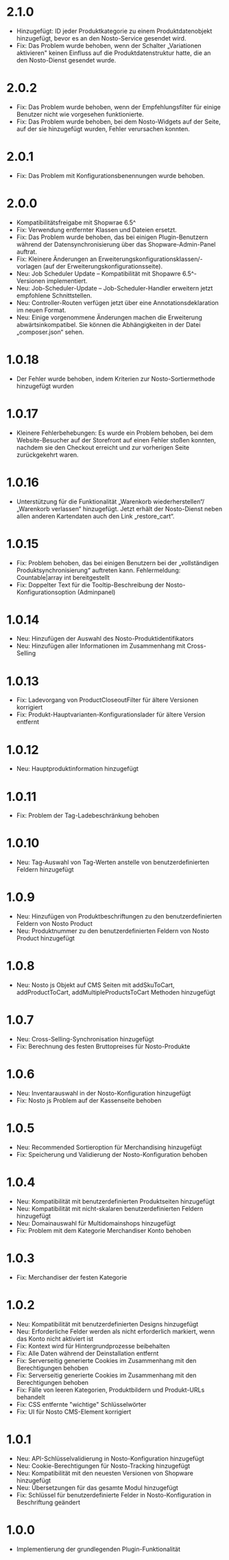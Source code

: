 # 2.1.0

* Hinzugefügt: ID jeder Produktkategorie zu einem Produktdatenobjekt hinzugefügt, bevor es an den Nosto-Service gesendet wird.
* Fix: Das Problem wurde behoben, wenn der Schalter „Variationen aktivieren" keinen Einfluss auf die Produktdatenstruktur hatte, die an den Nosto-Dienst gesendet wurde.

# 2.0.2

* Fix: Das Problem wurde behoben, wenn der Empfehlungsfilter für einige Benutzer nicht wie vorgesehen funktionierte.
* Fix: Das Problem wurde behoben, bei dem Nosto-Widgets auf der Seite, auf der sie hinzugefügt wurden, Fehler verursachen konnten.

# 2.0.1

* Fix: Das Problem mit Konfigurationsbenennungen wurde behoben.

# 2.0.0

* Kompatibilitätsfreigabe mit Shopwrae 6.5^
* Fix: Verwendung entfernter Klassen und Dateien ersetzt.
* Fix: Das Problem wurde behoben, das bei einigen Plugin-Benutzern während der Datensynchronisierung über das Shopware-Admin-Panel auftrat.
* Fix: Kleinere Änderungen an Erweiterungskonfigurationsklassen/-vorlagen (auf der Erweiterungskonfigurationsseite).
* Neu: Job Scheduler Update – Kompatibilität mit Shopawre 6.5^-Versionen implementiert.
* Neu: Job-Scheduler-Update – Job-Scheduler-Handler erweitern jetzt empfohlene Schnittstellen.
* Neu: Controller-Routen verfügen jetzt über eine Annotationsdeklaration im neuen Format.
* Neu: Einige vorgenommene Änderungen machen die Erweiterung abwärtsinkompatibel. Sie können die Abhängigkeiten in der Datei „composer.json“ sehen.

# 1.0.18

* Der Fehler wurde behoben, indem Kriterien zur Nosto-Sortiermethode hinzugefügt wurden

# 1.0.17

* Kleinere Fehlerbehebungen: Es wurde ein Problem behoben, bei dem Website-Besucher auf der Storefront auf einen Fehler stoßen konnten, nachdem sie den Checkout erreicht und zur vorherigen Seite zurückgekehrt waren.

# 1.0.16

* Unterstützung für die Funktionalität „Warenkorb wiederherstellen“/„Warenkorb verlassen“ hinzugefügt. Jetzt erhält der Nosto-Dienst neben allen anderen Kartendaten auch den Link „restore_cart“. 

# 1.0.15

* Fix: Problem behoben, das bei einigen Benutzern bei der „vollständigen Produktsynchronisierung“ auftreten kann. Fehlermeldung: Countable|array int bereitgestellt
* Fix: Doppelter Text für die Tooltip-Beschreibung der Nosto-Konfigurationsoption (Adminpanel)

# 1.0.14

* Neu: Hinzufügen der Auswahl des Nosto-Produktidentifikators
* Neu: Hinzufügen aller Informationen im Zusammenhang mit Cross-Selling

# 1.0.13

* Fix: Ladevorgang von ProductCloseoutFilter für ältere Versionen korrigiert
* Fix: Produkt-Hauptvarianten-Konfigurationslader für ältere Version entfernt

# 1.0.12

* Neu: Hauptproduktinformation hinzugefügt

# 1.0.11

* Fix: Problem der Tag-Ladebeschränkung behoben

# 1.0.10

* Neu: Tag-Auswahl von Tag-Werten anstelle von benutzerdefinierten Feldern hinzugefügt

# 1.0.9

* Neu: Hinzufügen von Produktbeschriftungen zu den benutzerdefinierten Feldern von Nosto Product
* Neu: Produktnummer zu den benutzerdefinierten Feldern von Nosto Product hinzugefügt

# 1.0.8

* Neu: Nosto js Objekt auf CMS Seiten mit addSkuToCart, addProductToCart, addMultipleProductsToCart Methoden hinzugefügt

# 1.0.7

* Neu: Cross-Selling-Synchronisation hinzugefügt
* Fix: Berechnung des festen Bruttopreises für Nosto-Produkte

# 1.0.6

* Neu: Inventarauswahl in der Nosto-Konfiguration hinzugefügt
* Fix: Nosto js Problem auf der Kassenseite behoben

# 1.0.5

* Neu: Recommended Sortieroption für Merchandising hinzugefügt
* Fix: Speicherung und Validierung der Nosto-Konfiguration behoben

# 1.0.4

* Neu: Kompatibilität mit benutzerdefinierten Produktseiten hinzugefügt
* Neu: Kompatibilität mit nicht-skalaren benutzerdefinierten Feldern hinzugefügt
* Neu: Domainauswahl für Multidomainshops hinzugefügt
* Fix: Problem mit dem Kategorie Merchandiser Konto behoben

# 1.0.3

* Fix: Merchandiser der festen Kategorie

# 1.0.2

* Neu: Kompatibilität mit benutzerdefinierten Designs hinzugefügt
* Neu: Erforderliche Felder werden als nicht erforderlich markiert, wenn das Konto nicht aktiviert ist
* Fix: Kontext wird für Hintergrundprozesse beibehalten
* Fix: Alle Daten während der Deinstallation entfernt
* Fix: Serverseitig generierte Cookies im Zusammenhang mit den Berechtigungen behoben
* Fix: Serverseitig generierte Cookies im Zusammenhang mit den Berechtigungen behoben
* Fix: Fälle von leeren Kategorien, Produktbildern und Produkt-URLs behandelt
* Fix: CSS entfernte "wichtige" Schlüsselwörter
* Fix: UI für Nosto CMS-Element korrigiert

# 1.0.1

* Neu: API-Schlüsselvalidierung in Nosto-Konfiguration hinzugefügt
* Neu: Cookie-Berechtigungen für Nosto-Tracking hinzugefügt
* Neu: Kompatibilität mit den neuesten Versionen von Shopware hinzugefügt
* Neu: Übersetzungen für das gesamte Modul hinzugefügt
* Fix: Schlüssel für benutzerdefinierte Felder in Nosto-Konfiguration in Beschriftung geändert

# 1.0.0

* Implementierung der grundlegenden Plugin-Funktionalität
